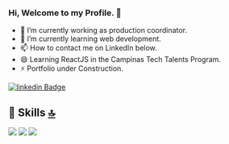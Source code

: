 ### Hi, Welcome to my Profile. 👋
- 🔭 I’m currently working as 
production coordinator.
- 🌱 I’m currently learning web development.
- 📫 How to contact me on LinkedIn below.
- 😄 Learning ReactJS in the Campinas Tech Talents Program.
- ⚡ Portfolio under Construction.

[![linkedin Badge](http://img.shields.io/badge/-linkedIn-blue?style=flat-square&logo=linkedin&logoColor=white&link=https://www.linkedin.com/in/virginia-silva-05514132/)](https://www.linkedin.com/in/virginia-silva-05514132/)

## 🚀 Skills [🔝](#welcome-badges-4-readmemd-profile)

<img src="https://img.shields.io/badge/C%23-239120?style=for-the-badge&logo=c-sharp&logoColor=white" />
<img src="https://img.shields.io/badge/HTML-239120?style=for-the-badge&logo=html5&logoColor=white" />
<img src="https://img.shields.io/badge/CSS-239120?style=for-the-badge&logo=css3&logoColor=white" /> 

